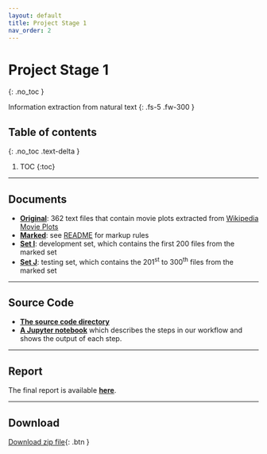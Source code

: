 ```yaml
---
layout: default
title: Project Stage 1
nav_order: 2
---
```


# Project Stage 1
{: .no_toc }

Information extraction from natural text
{: .fs-5 .fw-300 }

## Table of contents
{: .no_toc .text-delta }

1. TOC
{:toc}

---

## Documents

- [**Original**](https://github.com/chen-xanadu/cs839-website/tree/master/stage1/documents/original): 362 text files that contain movie plots extracted from [Wikipedia Movie Plots](https://www.kaggle.com/jrobischon/wikipedia-movie-plots)
- [**Marked**](https://github.com/chen-xanadu/cs839-website/tree/master/stage1/documents/marked): see [README](https://github.com/chen-xanadu/cs839-website/blob/master/stage1/documents/marked/README.md) for markup rules
- [**Set I**](https://github.com/chen-xanadu/cs839-website/tree/master/stage1/documents/set_I): development set, which contains the first 200 files from the marked set
- [**Set J**](https://github.com/chen-xanadu/cs839-website/tree/master/stage1/documents/set_J): testing set, which contains the 201<sup>st</sup> to 300<sup>th</sup> files from the marked set

--- 

## Source Code

- [**The source code directory**](https://github.com/chen-xanadu/cs839-website/tree/master/stage1/src)
- [**A Jupyter notebook**](https://nbviewer.jupyter.org/github/chen-xanadu/cs839-website/blob/master/stage1/src/stage1.ipynb) which describes the steps in our workflow and shows the output of each step.

---

## Report

The final report is available [**here**](https://chen-xanadu.github.io/cs839-website/reports/stage1_report.pdf).

---

## Download

[Download zip file](https://github.com/chen-xanadu/cs839-website/raw/master/stage1/stage1.zip){: .btn } 
